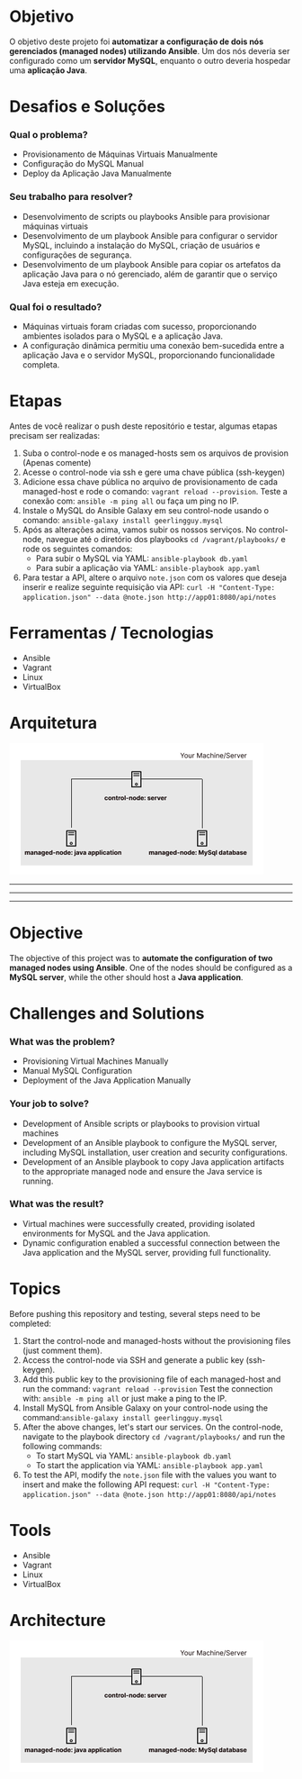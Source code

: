 # Objetivo
O objetivo deste projeto foi **automatizar a configuração de dois nós gerenciados (managed nodes) utilizando Ansible**. Um dos nós deveria ser configurado como um **servidor MySQL**, enquanto o outro deveria hospedar uma **aplicação Java**.

# Desafios e Soluções
### Qual o problema?
- Provisionamento de Máquinas Virtuais Manualmente
- Configuração do MySQL Manual
- Deploy da Aplicação Java Manualmente

### Seu trabalho para resolver?
- Desenvolvimento de scripts ou playbooks Ansible para provisionar máquinas virtuais
- Desenvolvimento de um playbook Ansible para configurar o servidor MySQL, incluindo a instalação do MySQL, criação de usuários e configurações de segurança.
- Desenvolvimento de um playbook Ansible para copiar os artefatos da aplicação Java para o nó gerenciado, além de garantir que o serviço Java esteja em execução.

### Qual foi o resultado?
- Máquinas virtuais foram criadas com sucesso, proporcionando ambientes isolados para o MySQL e a aplicação Java.
- A configuração dinâmica permitiu uma conexão bem-sucedida entre a aplicação Java e o servidor MySQL, proporcionando funcionalidade completa.


# Etapas
Antes de você realizar o push deste repositório e testar, algumas etapas precisam ser realizadas:

1. Suba o control-node e os managed-hosts sem os arquivos de provision (Apenas comente)
2. Acesse o control-node via ssh e gere uma chave pública (ssh-keygen)
3. Adicione essa chave pública no arquivo de provisionamento de cada managed-host e rode o comando: ``vagrant reload --provision``. Teste a conexão com: ``ansible -m ping all`` ou faça um ping no IP.
4. Instale o MySQL do Ansible Galaxy em seu control-node usando o comando: ``ansible-galaxy install geerlingguy.mysql``
5. Após as alterações acima, vamos subir os nossos serviços. No control-node, navegue até o diretório dos playbooks ``cd /vagrant/playbooks/`` e rode os seguintes comandos:
    - Para subir o MySQL via YAML: ``ansible-playbook db.yaml``
    - Para subir a aplicação via YAML: ``ansible-playbook app.yaml``
6. Para testar a API, altere o arquivo ``note.json`` com os valores que deseja inserir e realize seguinte requisição via API: ``curl -H "Content-Type: application.json" --data @note.json http://app01:8080/api/notes``


# Ferramentas / Tecnologias
- Ansible
- Vagrant
- Linux
- VirtualBox

# Arquitetura
![architecture](assets/ansible-architecture.png)

---
---
---

# Objective
The objective of this project was to **automate the configuration of two managed nodes using Ansible**. One of the nodes should be configured as a **MySQL server**, while the other should host a **Java application**.

# Challenges and Solutions
### What was the problem?
- Provisioning Virtual Machines Manually
- Manual MySQL Configuration
- Deployment of the Java Application Manually

### Your job to solve?
- Development of Ansible scripts or playbooks to provision virtual machines
- Development of an Ansible playbook to configure the MySQL server, including MySQL installation, user creation and security configurations.
- Development of an Ansible playbook to copy Java application artifacts to the appropriate managed node and ensure the Java service is running.

### What was the result?
- Virtual machines were successfully created, providing isolated environments for MySQL and the Java application.
- Dynamic configuration enabled a successful connection between the Java application and the MySQL server, providing full functionality.


# Topics
Before pushing this repository and testing, several steps need to be completed:

1. Start the control-node and managed-hosts without the provisioning files (just comment them).
2. Access the control-node via SSH and generate a public key (ssh-keygen).
3. Add this public key to the provisioning file of each managed-host and run the command: ``vagrant reload --provision`` Test the connection with: 
``ansible -m ping all`` or just make a ping to the IP.
4. Install MySQL from Ansible Galaxy on your control-node using the command:``ansible-galaxy install geerlingguy.mysql``
5. After the above changes, let's start our services. On the control-node, navigate to the playbook directory ``cd /vagrant/playbooks/`` and run the following commands:
    - To start MySQL via YAML: ``ansible-playbook db.yaml``
    - To start the application via YAML: ``ansible-playbook app.yaml``
6. To test the API, modify the ``note.json`` file with the values you want to insert and make the following API request: ``curl -H "Content-Type: application.json" --data @note.json http://app01:8080/api/notes``


# Tools
- Ansible
- Vagrant
- Linux
- VirtualBox

# Architecture
![architecture](assets/ansible-architecture.png)